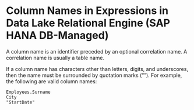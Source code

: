 <!-- loiod9851a4f1f7b44b2bae76339af548265 -->

# Column Names in Expressions in Data Lake Relational Engine \(SAP HANA DB-Managed\)

A column name is an identifier preceded by an optional correlation name. A correlation name is usually a table name.



If a column name has characters other than letters, digits, and underscores, then the name must be surrounded by quotation marks \(“”\). For example, the following are valid column names:

```
Employees.Surname
City
"StartDate"
```

